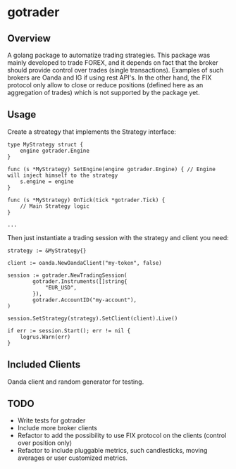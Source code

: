 # gotrader

## Overview

A golang package to automatize trading strategies. This package was mainly developed to trade FOREX, and it depends on fact that the broker should provide control over trades (single transactions). Examples of such brokers are Oanda and IG if using rest API's. In the other hand, the FIX protocol only allow to close or reduce positions (defined here as an aggregation of trades) which is not supported by the package yet.

## Usage

Create a streategy that implements the Strategy interface:

```
type MyStrategy struct {
    engine gotrader.Engine
}

func (s *MyStrategy) SetEngine(engine gotrader.Engine) { // Engine will inject himself to the strategy
    s.engine = engine
}

func (s *MyStrategy) OnTick(tick *gotrader.Tick) {
    // Main Strategy logic
}

...

```

Then just instantiate a trading session with the strategy and client you need:

```
strategy := &MyStrategy{}

client := oanda.NewOandaClient("my-token", false)

session := gotrader.NewTradingSession(
		gotrader.Instruments([]string{
			"EUR_USD",
		}),
		gotrader.AccountID("my-account"),
)

session.SetStrategy(strategy).SetClient(client).Live()

if err := session.Start(); err != nil {
    logrus.Warn(err)
}

```

## Included Clients

Oanda client and random generator for testing.

## TODO

- Write tests for gotrader
- Include more broker clients
- Refactor to add the possibility to use FIX protocol on the clients (control over position only)
- Refactor to include pluggable metrics, such candlesticks, moving averages or user customized metrics. 
